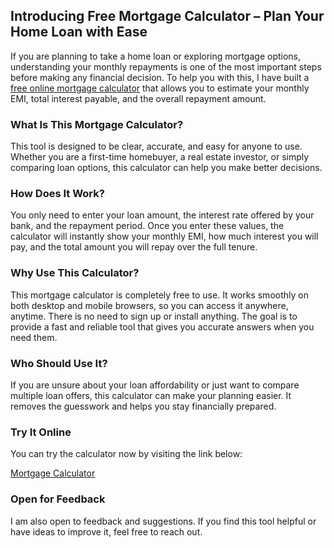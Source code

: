 ## Introducing Free Mortgage Calculator – Plan Your Home Loan with Ease

If you are planning to take a home loan or exploring mortgage options, understanding your monthly repayments is one of the most important steps before making any financial decision. To help you with this, I have built a [free online mortgage calculator](https://www.fininformatory.in/2025/07/mortgage-calculator.html)  that allows you to estimate your monthly EMI, total interest payable, and the overall repayment amount.

### What Is This Mortgage Calculator?

This tool is designed to be clear, accurate, and easy for anyone to use. Whether you are a first-time homebuyer, a real estate investor, or simply comparing loan options, this calculator can help you make better decisions.

### How Does It Work?

You only need to enter your loan amount, the interest rate offered by your bank, and the repayment period. Once you enter these values, the calculator will instantly show your monthly EMI, how much interest you will pay, and the total amount you will repay over the full tenure.

### Why Use This Calculator?

This mortgage calculator is completely free to use. It works smoothly on both desktop and mobile browsers, so you can access it anywhere, anytime. There is no need to sign up or install anything. The goal is to provide a fast and reliable tool that gives you accurate answers when you need them.

### Who Should Use It?

If you are unsure about your loan affordability or just want to compare multiple loan offers, this calculator can make your planning easier. It removes the guesswork and helps you stay financially prepared.

### Try It Online

You can try the calculator now by visiting the link below:

[Mortgage Calculator](https://www.fininformatory.in/2025/07/mortgage-calculator.html)

### Open for Feedback

I am also open to feedback and suggestions. If you find this tool helpful or have ideas to improve it, feel free to reach out.

